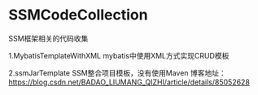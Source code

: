 # SSMCodeCollection
SSM框架相关的代码收集

1.MybatisTemplateWithXML
  mybatis中使用XML方式实现CRUD模板


2.ssmJarTemplate
  SSM整合项目模板，没有使用Maven
  博客地址：https://blog.csdn.net/BADAO_LIUMANG_QIZHI/article/details/85052628
